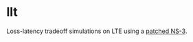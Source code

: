 # llt
Loss-latency tradeoff simulations on LTE using a [patched NS-3](https://github.com/thomas-fossati/ns-3-dev-git).

